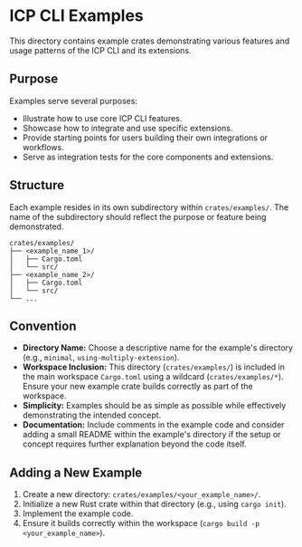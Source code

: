 # ICP CLI Examples

This directory contains example crates demonstrating various features and usage patterns of the ICP CLI and its extensions.

## Purpose

Examples serve several purposes:

- Illustrate how to use core ICP CLI features.
- Showcase how to integrate and use specific extensions.
- Provide starting points for users building their own integrations or workflows.
- Serve as integration tests for the core components and extensions.

## Structure

Each example resides in its own subdirectory within `crates/examples/`. The name of the subdirectory should reflect the purpose or feature being demonstrated.

```
crates/examples/
├── <example_name_1>/
│   ├── Cargo.toml
│   └── src/
├── <example_name_2>/
│   ├── Cargo.toml
│   └── src/
└── ...
```

## Convention

- **Directory Name:** Choose a descriptive name for the example's directory (e.g., `minimal`, `using-multiply-extension`).
- **Workspace Inclusion:** This directory (`crates/examples/`) is included in the main workspace `Cargo.toml` using a wildcard (`crates/examples/*`). Ensure your new example crate builds correctly as part of the workspace.
- **Simplicity:** Examples should be as simple as possible while effectively demonstrating the intended concept.
- **Documentation:** Include comments in the example code and consider adding a small README within the example's directory if the setup or concept requires further explanation beyond the code itself.

## Adding a New Example

1.  Create a new directory: `crates/examples/<your_example_name>/`.
2.  Initialize a new Rust crate within that directory (e.g., using `cargo init`).
3.  Implement the example code.
4.  Ensure it builds correctly within the workspace (`cargo build -p <your_example_name>`).
